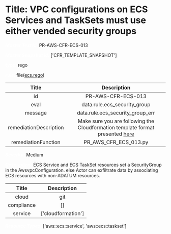 



# Title: VPC configurations on ECS Services and TaskSets must use either vended security groups


***<font color="white">Master Test Id:</font>*** PR-AWS-CFR-ECS-013

***<font color="white">Master Snapshot Id:</font>*** ['CFR_TEMPLATE_SNAPSHOT']

***<font color="white">type:</font>*** rego

***<font color="white">rule:</font>*** file([ecs.rego])  
  
  
  
  

|Title|Description|
| :---: | :---: |
|id|PR-AWS-CFR-ECS-013|
|eval|data.rule.ecs_security_group|
|message|data.rule.ecs_security_group_err|
|remediationDescription|Make sure you are following the Cloudformation template format presented <a href='https://docs.aws.amazon.com/AWSCloudFormation/latest/UserGuide/aws-properties-ecs-service-awsvpcconfiguration.html#cfn-ecs-service-awsvpcconfiguration-securitygroups' target='_blank'>here</a>|
|remediationFunction|PR_AWS_CFR_ECS_013.py|


***<font color="white">Severity:</font>*** Medium

***<font color="white">Description:</font>*** ECS Service and ECS TaskSet resources set a SecurityGroup in the AwsvpcConfiguration. else Actor can exfiltrate data by associating ECS resources with non-ADATUM resources.  
  
  

|Title|Description|
| :---: | :---: |
|cloud|git|
|compliance|[]|
|service|['cloudformation']|


***<font color="white">Resource Types:</font>*** ['aws::ecs::service', 'aws::ecs::taskset']


[ecs.rego]: https://github.com/prancer-io/prancer-compliance-test/tree/master/aws/iac/ecs.rego

